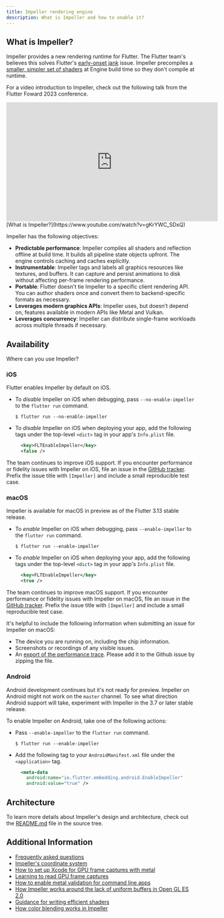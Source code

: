 ```yaml
---
title: Impeller rendering engine
description: What is Impeller and how to enable it?
---
```


## What is Impeller?

Impeller provides a new rendering runtime for Flutter.
The Flutter team's believes this solves Flutter's
[early-onset jank][] issue.
Impeller precompiles a [smaller, simpler set of shaders][]
at Engine build time so they don't compile at runtime.

[early-onset jank]: {{site.github}}/flutter/flutter/projects/188
[smaller, simpler set of shaders]: {{site.github}}/flutter/flutter/issues/77412

For a video introduction to Impeller, check out the following
talk from the Flutter Foward 2023 conference.

<iframe width="560" height="315" src="https://www.youtube.com/embed/gKrYWC_SDxQ" title="YouTube video player" frameborder="0" allow="accelerometer; autoplay; clipboard-write; encrypted-media; gyroscope; picture-in-picture; web-share" allowfullscreen></iframe>
[What is Impeller?](https://www.youtube.com/watch?v=gKrYWC_SDxQ)

Impeller has the following objectives:

* **Predictable performance**:
  Impeller compiles all shaders and reflection offline at build time.
  It builds all pipeline state objects upfront.
  The engine controls caching and caches explicitly.
* **Instrumentable**:
  Impeller tags and labels all graphics resources like textures,
  and buffers.
  It can capture and persist animations to disk without affecting
  per-frame rendering performance.
* **Portable**:
  Flutter doesn't tie Impeller to a specific client rendering API.
  You can author shaders once and convert them to backend-specific
  formats as necessary.
* **Leverages modern graphics APIs**:
  Impeller uses, but doesn’t depend on, features available in
  modern APIs like Metal and Vulkan.
* **Leverages concurrency**:
  Impeller can distribute single-frame workloads across multiple
  threads if necessary.

## Availability

Where can you use Impeller?

### iOS

Flutter enables Impeller by default on iOS.

* To _disable_ Impeller on iOS when debugging,
  pass `--no-enable-impeller` to the `flutter run` command.

  ```terminal
  $ flutter run --no-enable-impeller
  ```

* To _disable_ Impeller on iOS when deploying your app,
  add the following tags under the top-level `<dict>` tag in your
  app's `Info.plist` file.

  ```xml
    <key>FLTEnableImpeller</key>
    <false />
  ```

The team continues to improve iOS support.
If you encounter performance or fidelity issues
with Impeller on iOS, file an issue in the [GitHub tracker][file-issue].
Prefix the issue title with `[Impeller]` and
include a small reproducible test case.

[file-issue]: {{site.github}}/flutter/flutter/issues/new/choose

### macOS

Impeller is available for macOS in preview as of the 
Flutter 3.13 stable release.

* To _enable_ Impeller on iOS when debugging,
  pass `--enable-impeller` to the `flutter run` command.

  ```terminal
  $ flutter run --enable-impeller
  ```

* To _enable_ Impeller on iOS when deploying your app,
  add the following tags under the top-level `<dict>` tag in your
  app's `Info.plist` file.

  ```xml
    <key>FLTEnableImpeller</key>
    <true />
  ```

The team continues to improve macOS support.
If you encounter performance or fidelity issues
with Impeller on macOS, file an issue in the [GitHub tracker][file-issue].
Prefix the issue title with `[Impeller]` and
include a small reproducible test case.

It's helpful to include the following information when 
submitting an issue for Impeller on macOS:

- The device you are running on, including the chip information.
- Screenshots or recordings of any visible issues.
- An [export of the performance trace]. Please add it to the Github issue by zipping the file.


[file-issue]: {{site.github}}/flutter/flutter/issues/new/choose
[export of the performance trace]:{{site.url}}/tools/devtools/performance#import-and-export

### Android

Android development continues but it's not ready for preview.
Impeller on Android might not work on the `master` channel.
To see what direction Android support will take,
experiment with Impeller in the 3.7 or later stable release.

To enable Impeller on Android, take one of the following actions:

* Pass `--enable-impeller` to the `flutter run` command.

  ```terminal
  $ flutter run --enable-impeller
  ```

* Add the following tag to your `AndroidManifest.xml` file
  under the `<application>` tag.

  ```xml
    <meta-data
      android:name="io.flutter.embedding.android.EnableImpeller"
      android:value="true" />
  ```

## Architecture

To learn more details about Impeller's design and architecture,
check out the [README.md][] file in the source tree.

[README.md]: {{site.github}}/flutter/engine/blob/main/impeller/README.md

## Additional Information

* [Frequently asked questions]({{site.github}}/flutter/engine/blob/main/impeller/docs/faq.md)
* [Impeller's coordinate system]({{site.github}}/flutter/engine/blob/main/impeller/docs/coordinate_system.md)
* [How to set up Xcode for GPU frame captures with metal]({{site.github}}/flutter/engine/blob/main/impeller/docs/xcode_frame_capture.md)
* [Learning to read GPU frame captures]({{site.github}}/flutter/engine/blob/main/impeller/docs/read_frame_captures.md)
* [How to enable metal validation for command line apps]({{site.github}}/flutter/engine/blob/main/impeller/docs/metal_validation.md)
* [How Impeller works around the lack of uniform buffers in Open GL ES 2.0]({{site.github}}/flutter/engine/blob/main/impeller/docs/ubo_gles2.md)
* [Guidance for writing efficient shaders]({{site.github}}/flutter/engine/blob/main/impeller/docs/shader_optimization.md)
* [How color blending works in Impeller]({{site.github}}/flutter/engine/blob/main/impeller/docs/blending.md)

